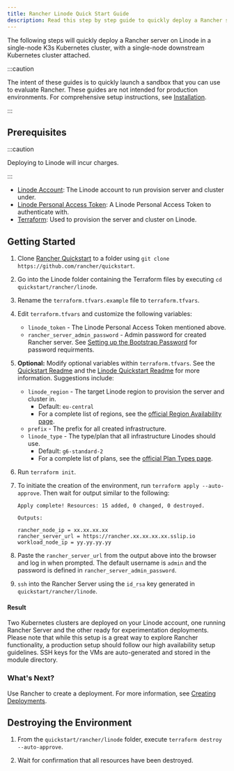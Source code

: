 ```yaml
---
title: Rancher Linode Quick Start Guide
description: Read this step by step guide to quickly deploy a Rancher server with a single-node downstream Kubernetes cluster attached.
---
```


<head>
  <link rel="canonical" href="https://ranchermanager.docs.rancher.com/getting-started/quick-start-guides/deploy-rancher-manager/linode"/>
</head>

The following steps will quickly deploy a Rancher server on Linode in a single-node K3s Kubernetes cluster, with a single-node downstream Kubernetes cluster attached.

:::caution

The intent of these guides is to quickly launch a sandbox that you can use to evaluate Rancher. These guides are not intended for production environments. For comprehensive setup instructions, see [Installation](../../installation-and-upgrade/installation-and-upgrade.md).

:::

## Prerequisites

:::caution

Deploying to Linode will incur charges.

:::

- [Linode Account](https://linode.com): The Linode account to run provision server and cluster under.
- [Linode Personal Access Token](https://www.linode.com/docs/products/tools/api/guides/manage-api-tokens/): A Linode Personal Access Token to authenticate with.
- [Terraform](https://www.terraform.io/downloads.html): Used to provision the server and cluster on Linode.


## Getting Started

1. Clone [Rancher Quickstart](https://github.com/rancher/quickstart) to a folder using `git clone https://github.com/rancher/quickstart`.

2. Go into the Linode folder containing the Terraform files by executing `cd quickstart/rancher/linode`.

3. Rename the `terraform.tfvars.example` file to `terraform.tfvars`.

4. Edit `terraform.tfvars` and customize the following variables:
    - `linode_token` - The Linode Personal Access Token mentioned above.
    - `rancher_server_admin_password` - Admin password for created Rancher server. See [Setting up the Bootstrap Password](../../installation-and-upgrade/resources/bootstrap-password.md#password-requirements) for password requirments.

5. **Optional:** Modify optional variables within `terraform.tfvars`.
See the [Quickstart Readme](https://github.com/rancher/quickstart) and the [Linode Quickstart Readme](https://github.com/rancher/quickstart/tree/master/rancher/linode) for more information. Suggestions include:
   - `linode_region` - The target Linode region to provision the server and cluster in.
     - Default: `eu-central`
     - For a complete list of regions, see the [official Region Availability page](https://www.linode.com/global-infrastructure/availability/).
   - `prefix` - The prefix for all created infrastructure.
   - `linode_type` - The type/plan that all infrastructure Linodes should use.
     - Default: `g6-standard-2` 
     - For a complete list of plans, see the [official Plan Types page](https://www.linode.com/docs/products/compute/compute-instances/plans/).

6. Run `terraform init`.

7. To initiate the creation of the environment, run `terraform apply --auto-approve`. Then wait for output similar to the following:

    ```
    Apply complete! Resources: 15 added, 0 changed, 0 destroyed.

    Outputs:

    rancher_node_ip = xx.xx.xx.xx
    rancher_server_url = https://rancher.xx.xx.xx.xx.sslip.io
    workload_node_ip = yy.yy.yy.yy
    ```

8. Paste the `rancher_server_url` from the output above into the browser and log in when prompted. The default username is `admin` and the password is defined in `rancher_server_admin_password`.
9. `ssh` into the Rancher Server using the `id_rsa` key generated in `quickstart/rancher/linode`.

#### Result

Two Kubernetes clusters are deployed on your Linode account, one running Rancher Server and the other ready for experimentation deployments. Please note that while this setup is a great way to explore Rancher functionality, a production setup should follow our high availability setup guidelines. SSH keys for the VMs are auto-generated and stored in the module directory.

### What's Next?

Use Rancher to create a deployment. For more information, see [Creating Deployments](../deploy-workloads/deploy-workloads.md).

## Destroying the Environment

1. From the `quickstart/rancher/linode` folder, execute `terraform destroy --auto-approve`.

2. Wait for confirmation that all resources have been destroyed.
